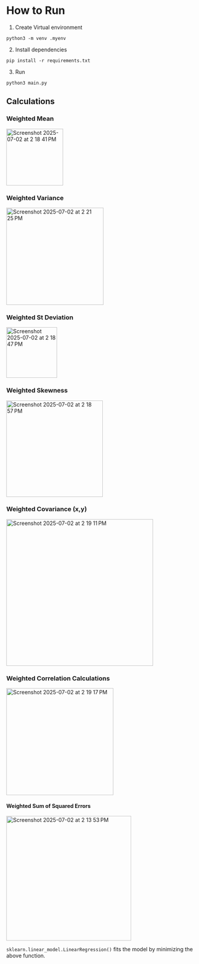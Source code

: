 # How to Run

1. Create Virtual environment 

`python3 -m venv .myenv`

2. Install dependencies

`pip install -r requirements.txt`

3. Run

`python3 main.py`

## Calculations

### Weighted Mean
<img width="150" alt="Screenshot 2025-07-02 at 2 18 41 PM" src="https://github.com/user-attachments/assets/ecf98dad-bce0-48f1-b698-434271ec3480" />

### Weighted Variance
<img width="257" alt="Screenshot 2025-07-02 at 2 21 25 PM" src="https://github.com/user-attachments/assets/1ea962f5-e1bd-4b87-9063-f9307ec45f67" />

### Weighted St Deviation
<img width="134" alt="Screenshot 2025-07-02 at 2 18 47 PM" src="https://github.com/user-attachments/assets/4c74aa0c-2bb1-406e-bd03-5b6ce25533b0" />

### Weighted Skewness
<img width="255" alt="Screenshot 2025-07-02 at 2 18 57 PM" src="https://github.com/user-attachments/assets/4cb7ac32-9972-4c8f-b7bd-9d37c08f7832" />

### Weighted Covariance (x,y)
<img width="388" alt="Screenshot 2025-07-02 at 2 19 11 PM" src="https://github.com/user-attachments/assets/2c3033ed-77a6-4ab0-8780-22bd14d42c7d" />

### Weighted Correlation Calculations 
<img width="283" alt="Screenshot 2025-07-02 at 2 19 17 PM" src="https://github.com/user-attachments/assets/21bb3525-a677-46e2-9c8c-c984f94fcfcc" />

#### Weighted Sum of Squared Errors
<img width="330" alt="Screenshot 2025-07-02 at 2 13 53 PM" src="https://github.com/user-attachments/assets/6aa61da3-0dbf-4ad8-8a1a-206585c1dc21" />

`sklearn.linear_model.LinearRegression()` fits the model by minimizing the above function.







